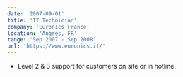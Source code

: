 ```yaml
---
date: '2007-09-01'
title: 'IT Technician'
company: 'Euronics France'
location: 'Angres, FR'
range: 'Sep 2007 - Sep 2008'
url: 'https://www.euronics.it/'
---
```


- Level 2 & 3 support for customers on site or in hotline.
